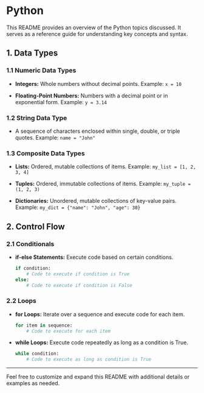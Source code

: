 # Python

This README provides an overview of the Python topics discussed. It serves as a reference guide for understanding key concepts and syntax.

## 1. Data Types

### 1.1 Numeric Data Types
- **Integers:** Whole numbers without decimal points.
  Example: `x = 10`

- **Floating-Point Numbers:** Numbers with a decimal point or in exponential form.
  Example: `y = 3.14`

### 1.2 String Data Type
- A sequence of characters enclosed within single, double, or triple quotes.
  Example: `name = "John"`

### 1.3 Composite Data Types
- **Lists:** Ordered, mutable collections of items.
  Example: `my_list = [1, 2, 3, 4]`

- **Tuples:** Ordered, immutable collections of items.
  Example: `my_tuple = (1, 2, 3)`

- **Dictionaries:** Unordered, mutable collections of key-value pairs.
  Example: `my_dict = {"name": "John", "age": 30}`

## 2. Control Flow

### 2.1 Conditionals
- **if-else Statements:** Execute code based on certain conditions.
  ```python
  if condition:
      # Code to execute if condition is True
  else:
      # Code to execute if condition is False
  ```

### 2.2 Loops
- **for Loops:** Iterate over a sequence and execute code for each item.
  ```python
  for item in sequence:
      # Code to execute for each item
  ```

- **while Loops:** Execute code repeatedly as long as a condition is True.
  ```python
  while condition:
      # Code to execute as long as condition is True
  ```

---

Feel free to customize and expand this README with additional details or examples as needed.
